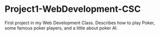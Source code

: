 # Project1-WebDevelopment-CSC
First project in my Web Development Class.  Describes how to play Poker, some famous poker players, and a little
about poker AI.
